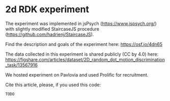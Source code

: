 # 2d RDK experiment

The experiment was implemented in jsPsych (https://www.jspsych.org/) with slightly modified StaircaseJS procedure (https://github.com/hadrienj/StaircaseJS).

Find the description and goals of the experiment here:
https://osf.io/4dn65

The data collected in this experiment is shared publicly (CC by 4.0) here:
https://figshare.com/articles/dataset/2D_random_dot_motion_discrimination_task/13567916

We hosted experiment on Pavlovia and used Prolific for recruitment.

Cite this article, please, if you used this code:

```
TODO
```

